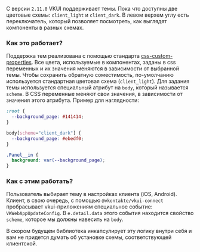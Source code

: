 С версии `2.11.0` VKUI поддерживает темы. Пока что доступны две цветовые схемы: `client_light` и `client_dark`.
В левом верхем углу есть переключатель, который позволяет посмотреть, как выглядят компоненты в разных
схемах.

### Как это работает?
Поддержка тем реализована с помощью стандарта
[css-custom-properties](https://developer.mozilla.org/en-US/docs/Web/CSS/--*). Все цвета, используемые в
компонентах, заданы в css переменных и их значения меняются в зависимости от выбранной темы. Чтобы сохранить обратную
соместимость, по-умолчанию используется стандартная цветовая схема (`client_light`).
Для задания темы используется специальный атрибут на `body`, который называется `scheme`. В CSS переменные меняют
свои значения, в зависимости от значения этого атрибута. Пример для наглядности:

```css static
:root {
  --background_page: #141414;
}

body[scheme="client_dark"] {
  --background_page: #ebedf0;
}

.Panel__in {
  background: var(--background_page);
}

```

### Как с этим работать?
Пользователь выбирает тему в настройках клиента (iOS, Android). Клиент, в свою очередь, с помощью
`@vkontakte/vkui-connect` пробрасывает vkui-приложениям специальное событие: `VKWebAppUpdateConfig`.
В `e.detail.data` этого события находится свойство `scheme`, которое мы должны навесить на `body`.

В скором будущем библиотека инкапсулирует эту логику внутри себя и вам не придется думать об установке схемы,
соответствующей клиентской.
